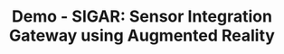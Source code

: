 ---
layout: publication
title : "Demo - SIGAR: Sensor Integration Gateway using Augmented Reality"
short_title: "Sigar-Demo"
tags: Backscatter
cover: /assets/images/zensetag/sigar-intro.jpg
conference: "ACM SenSys'25 Demo"
conference_site: https://sensys.acm.org/2025/
authors: "Ishan Bansal, Nagarjun Bhat, Agrim Gupta, Harine Govindarajan, Dinesh Bharadia"
author_list:
    - name: Ishan Bansal
      url: https://b-ishan.github.io/
      email: isbansal@ucsd.edu
    - name: Nagarjun Bhat
      email: nbhat@ucsd.edu
    - name: Agrim Gupta
      url: https://agrim9.github.io
      email: agg003@ucsd.edu
    - name: Harine Govindarajan
      email: hgovindarajan@ucsd.edu
    - name: Dinesh Bharadia
      url: https://dineshb-ucsd.github.io/
      email: dineshb@ucsd.edu
paper: https://dl.acm.org/doi/pdf/10.1145/3715014.3724364
# video: https://www.youtube.com/embed/7mvNrl5CLU8
# video_str: Demonstration of ZenseTag
miscs:  # whatever you need to add Extra
#     - content_type: Project Webpage
#       content_url: https://wcsng.ucsd.edu/zensetag
    - content_type: Digital Library
      content_url:  https://dl.acm.org/doi/10.1145/3715014.3724364
    
description: # all combinations are possible: (title+text+image, title+image, text+image etc), things will be populated in orders
    - title: Overview of SIGAR
      text: "We introduce SIGAR, a Sensor Integration Gateway using Augmented Reality, which combines RFID-based passive sensing with AR for real-time visualization. Using batteryless, wireless RFID sensors, SIGAR eliminates the need for power sources, enabling sustainable and cost-effective monitoring. A mobile app automatically detects sensors within the camera's field of view and overlays realtime sensory data onto the physical environment. Demonstrated through applications like force, soil moisture and light sensing, SIGAR provides intuitive, context-aware insights for environmental monitoring, inventory management, and more. This fusion of AR and passive sensing bridges digital and physical worlds, offering scalable, low-power IoT solutions."    
      image: /assets/images/zensetag/sigar-design.jpg
      image_width: 800 # px  

citation:
    - text: "Ishan Bansal, Nagarjun Bhat, Agrim Gupta, Harine Govindarajan, and Dinesh Bharadia. 2025. Demo Abstract - SIGAR: Sensor Integration Gateway using Augmented Reality. In Proceedings of the 23rd ACM Conference on Embedded Networked Sensor Systems (SenSys '25). Association for Computing Machinery, New York, NY, USA, 696–697. https://doi.org/10.1145/3715014.3724364"
      bibtex: "
      <pre xml:space=\"preserve\">
      @inproceedings{10.1145/3715014.3724364,
      author = {Bansal, Ishan and Bhat, Nagarjun and Gupta, Agrim and Govindarajan, Harine and Bharadia, Dinesh},
      title = {Demo Abstract - SIGAR: Sensor Integration Gateway using Augmented Reality},
      year = {2025},
      isbn = {9798400714795},
      publisher = {Association for Computing Machinery},
      address = {New York, NY, USA},
      url = {https://doi.org/10.1145/3715014.3724364},
      doi = {10.1145/3715014.3724364},
      abstract = {We introduce SIGAR, a Sensor Integration Gateway using Augmented Reality, which combines RFID-based passive sensing with AR for real-time visualization. Using batteryless, wireless RFID sensors, SIGAR eliminates the need for power sources, enabling sustainable and cost-effective monitoring. A mobile app automatically detects sensors within the camera's field of view and overlays realtime sensory data onto the physical environment. Demonstrated through applications like force, soil moisture and light sensing, SIGAR provides intuitive, context-aware insights for environmental monitoring, inventory management, and more. This fusion of AR and passive sensing bridges digital and physical worlds, offering scalable, low-power IoT solutions.},
      booktitle = {Proceedings of the 23rd ACM Conference on Embedded Networked Sensor Systems},
      pages = {696–697},
      numpages = {2},
      location = {UC Irvine Student Center., Irvine, CA, USA},
      series = {SenSys '25}
      }
      </pre>
      "
---